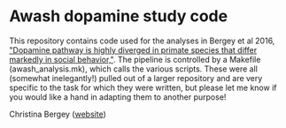 # Awash dopamine study code

This repository contains code used for the analyses in Bergey et al 2016, 
["Dopamine pathway is highly diverged in primate species that differ markedly in social behavior,"](http://www.pnas.org/content/early/2016/04/26/1525530113.full).
The pipeline is controlled by a Makefile (awash_analysis.mk), which calls the various scripts.
These were all (somewhat inelegantly!) pulled out of a larger repository
and are very specific to the task for which they were written, but
please let me know if you would like a hand in adapting them to another purpose!

Christina Bergey ([website](http://www.christinabergey.com))